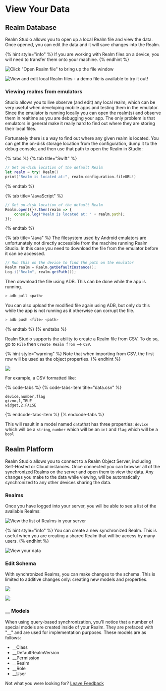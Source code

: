 # View Your Data

## Realm Database

Realm Studio allows you to open up a local Realm file and view the data. Once opened, you can edit the data and it will save changes into the Realm.

{% hint style="info" %}
If you are working with Realm files on a device, you will need to transfer them onto your machine.
{% endhint %}

![Click &quot;Open Realm file&quot; to bring up the file window](../.gitbook/assets/image%20%2812%29.png)

![View and edit local Realm files - a demo file is available to try it out!](../.gitbook/assets/image%20%2822%29.png)

### Viewing realms from emulators

Studio allows you to live observe \(and edit\) any local realm, which can be very useful when developing mobile apps and testing them in the emulator. Since the emulator is running locally you can open the realm\(s\) and observe them in realtime as you are debugging your app. The only problem is that emulators in general make it really hard to find out where they are storing their local files.

Fortunately there is a way to find out where any given realm is located. You can get the on-disk storage location from the configuration,  dump it to the debug console, and then use that path to open the Realm in Studio:

{% tabs %}
{% tab title="Swift" %}
```swift
// Get on-disk location of the default Realm
let realm = try! Realm()
print("Realm is located at:", realm.configuration.fileURL!)
```
{% endtab %}

{% tab title="JavaScript" %}
```javascript
// Get on-disk location of the default Realm
Realm.open({}).then(realm => {
    console.log("Realm is located at: " + realm.path);
});
```
{% endtab %}

{% tab title="Java" %}
The filesystem used by Android emulators are unfortunately not directly accessible from the machine running Realm Studio. In this case you need to download the file from the emulator before it can be accessed.

```java
// Run this on the device to find the path on the emulator
Realm realm = Realm.getDefaultInstance();
Log.i("Realm", realm.getPath());
```

Then download the file using ADB. This can be done while the app is running.

```bash
> adb pull <path>
```

You can also upload the modified file again using ADB, but only do this while the app is not running  as it otherwise can corrupt the file.

```bash
> adb push <file> <path>
```
{% endtab %}
{% endtabs %}

Realm Studio supports the ability to create a Realm file from CSV. To do so, go to `File` then `Create Realm from` --&gt; `CSV`.

{% hint style="warning" %}
Note that when importing from CSV, the first row will be used as the object properties.
{% endhint %}

![](../.gitbook/assets/image%20%283%29.png)

For example, a CSV formatted like: 

{% code-tabs %}
{% code-tabs-item title="data.csv" %}
```text
device,number,flag
gizmo,1,TRUE
widget,2,FALSE
```
{% endcode-tabs-item %}
{% endcode-tabs %}

This will result in a model named `data`that has three properties: `device` which will be a `string`, `number` which will be an `int` and `flag` which will be a `bool`

## Realm Platform

Realm Studio allows you to connect to a Realm Object Server, including Self-Hosted or Cloud instances. Once connected you can browser all of the synchronized Realms on the server and open them to view the data. Any changes you make to the data while viewing, will be automatically synchronized to any other devices sharing the data.

### Realms

Once you have logged into your server, you will be able to see a list of the available Realms:

![View the list of Realms in your server](../.gitbook/assets/image%20%285%29.png)

{% hint style="info" %}
You can create a new synchronized Realm. This is useful when you are creating a shared Realm that will be access by many users.
{% endhint %}

![View your data](../.gitbook/assets/image%20%2810%29.png)

### Edit Schema

With synchronized Realms, you can make changes to the schema. This is limited to additive changes only: creating new models and properties.

![](../.gitbook/assets/image%20%284%29.png)

![](../.gitbook/assets/image%20%2821%29.png)

### \_\_ Models

When using query-based synchronization, you'll notice that a number of special models are created inside of your Realm.  They are prefaced with "\_\_" and are used for implementation purposes.  These models are as follows: 

* \_\_Class
* \_\_DefaultRealmVersion
* \_\_Permission
* \_\_Realm
* \_\_Role
* \_\_User

Not what you were looking for? [Leave Feedback](https://realm3.typeform.com/to/A4guM3) 

